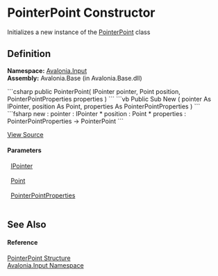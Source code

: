 # PointerPoint Constructor


Initializes a new instance of the <a href="T_Avalonia_Input_PointerPoint">PointerPoint</a> class



## Definition
**Namespace:** <a href="N_Avalonia_Input">Avalonia.Input</a>  
**Assembly:** Avalonia.Base (in Avalonia.Base.dll)

<Tabs groupId="api-code-preview">
<TabItem value="csharp" label="C#">
```csharp
public PointerPoint(
	IPointer pointer,
	Point position,
	PointerPointProperties properties
)
```
</TabItem>
<TabItem value="vb" label="VB">
```vb
Public Sub New ( 
	pointer As IPointer,
	position As Point,
	properties As PointerPointProperties
)
```
</TabItem>
<TabItem value="fsharp" label="F#">
```fsharp
new : 
        pointer : IPointer * 
        position : Point * 
        properties : PointerPointProperties -> PointerPoint
```
</TabItem>
</Tabs>



<a href="https://github.com/AvaloniaUI/Avalonia/tree/master/src/Avalonia.Base/Input/PointerPoint.cs#L12" title="View the source code">View Source</a>



#### Parameters
<dl><dt>  <a href="T_Avalonia_Input_IPointer">IPointer</a></dt><dd> </dd><dt>  <a href="T_Avalonia_Point">Point</a></dt><dd> </dd><dt>  <a href="T_Avalonia_Input_PointerPointProperties">PointerPointProperties</a></dt><dd> </dd></dl>

## See Also


#### Reference
<a href="T_Avalonia_Input_PointerPoint">PointerPoint Structure</a>  
<a href="N_Avalonia_Input">Avalonia.Input Namespace</a>  

